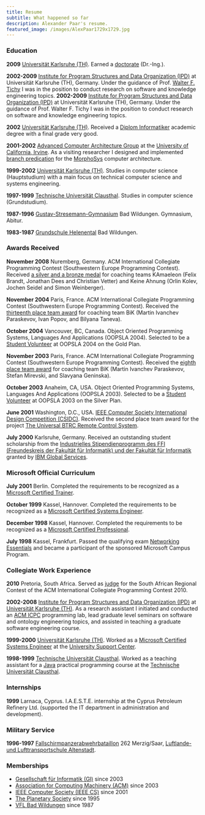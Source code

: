 ```yaml
---
title: Resume
subtitle: What happened so far
description: Alexander Paar's resume.
featured_image: /images/AlexPaar1729x1729.jpg
---
```


### Education

**2009** [Universität Karlsruhe (TH)](http://www.uni-karlsruhe.de/). Earned a [doctorate](/blog/doctorate) (Dr.-Ing.).

**2002-2009** [Institute for Program Structures and Data Organization (IPD)](http://wwwipd.ira.uka.de/) at Universität Karlsruhe (TH), Germany. Under the guidance of Prof. [Walter F. Tichy](https://en.wikipedia.org/wiki/Walter_F._Tichy) I was in the position to conduct research on software and knowledge engineering topics.
**2002-2009** [Institute for Program Structures and Data Organization (IPD)](http://wwwipd.ira.uka.de/) at Universität Karlsruhe (TH), Germany. Under the guidance of Prof. Walter F. Tichy I was in the position to conduct research on software and knowledge engineering topics.

**2002** [Universität Karlsruhe (TH)](http://www.uni-karlsruhe.de/). Received a [Diplom Informatiker](/blog/diplom-informatiker) academic degree with a final grade very good.

**2001-2002** [Advanced Computer Architecture Group](http://www.eng.uci.edu/comp.arch/index.html) at the [University of California, Irvine](https://uci.edu/). As a visiting researcher I designed and implemented [branch predication](https://en.wikipedia.org/wiki/Predication_(computer_architecture)) for the [MorphoSys](http://www.eng.uci.edu/morphosys/) computer architecture.

**1999-2002** [Universität Karlsruhe (TH)](http://www.uni-karlsruhe.de/). Studies in computer science (Hauptstudium) with a main focus on technical computer science and systems engineering.

**1997-1999** [Technische Universität Clausthal](https://www.tu-clausthal.de/). Studies in computer science (Grundstudium).

**1987-1996** [Gustav-Stresemann-Gymnasium](https://gymnasium-badwildungen.de/) Bad Wildungen. Gymnasium, Abitur.

**1983-1987** [Grundschule Helenental](https://www.helenentalschule.de/) Bad Wildungen.


### Awards Received

**November 2008** Nuremberg, Germany. ACM International Collegiate Programming Contest (Southwestern Europe Programming Contest). Received [a silver and a bronze medal](/blog/swerc-2008) for coaching teams KAmaeleon (Felix Brandt, Jonathan Dees and Christian Vetter) and Keine Ahnung (Orlin Kolev, Jochen Seidel and Simon Weinberger).

**November 2004** Paris, France. ACM International Collegiate Programming Contest (Southwestern Europe Programming Contest). Received the [thirteenth place team award](/blog/swerc-2004) for coaching team BiK (Martin Ivanchev Paraskevov, Ivan Popov, and Bilyana Taneva).

**October 2004** Vancouver, BC, Canada. Object Oriented Programming Systems, Languages And Applications (OOPSLA 2004). Selected to be a [Student Volunteer](/blog/oopsla-2004) at OOPSLA 2004 on the Gold Plan.

**November 2003** Paris, France. ACM International Collegiate Programming Contest (Southwestern Europe Programming Contest). Received the [eighth place team award](/blog/swerc-2003) for coaching team BiK (Martin Ivanchev Paraskevov, Stefan Mirevski, and Slavyana Geninska).

**October 2003** Anaheim, CA, USA. Object Oriented Programming Systems, Languages And Applications (OOPSLA 2003). Selected to be a [Student Volunteer](/blog/oopsla-2003) at OOPSLA 2003 on the Silver Plan.

**June 2001** Washington, D.C., USA. [IEEE Computer Society International Design Competition (CSIDC)](http://www.computer.org/portal/web/csidc/). Received the second place team award for the project [The Universal BTRC Remote Control System](/blog/csidc-2001).

**July 2000** Karlsruhe, Germany. Received an outstanding student scholarship from the [Industrielles Stipendienprogramm des FFI (Freundeskreis der Fakultät für Informatik) und der Fakultät für Informatik](http://www.ipd.uka.de/ffi-stipendium/) granted by [IBM Global Services](http://www.ibm.com/services/).


### Microsoft Official Curriculum

**July 2001** Berlin. Completed the requirements to be recognized as a [Microsoft Certified Trainer](/images/blog/microsoft-official-curriculum/mct.jpg).

**October 1999** Kassel, Hannover. Completed the requirements to be recognized as a [Microsoft Certified Systems Engineer](/images/blog/microsoft-official-curriculum/mcse.jpg).

**December 1998** Kassel, Hannover. Completed the requirements to be recognized as a [Microsoft Certified Professional](/images/blog/microsoft-official-curriculum/mcp.jpg).

**July 1998** Kassel, Frankfurt. Passed the qualifying exam [Networking Essentials](/images/blog/microsoft-official-curriculum/networking-essentials.jpg) and became a participant of the sponsored Microsoft Campus Program.


### Collegiate Work Experience

**2010** Pretoria, South Africa. Served as [judge](/blog/sarc-2010) for the South African Regional Contest of the ACM International Collegiate Programming Contest 2010.

**2002-2008** [Institute for Program Structures and Data Organization (IPD)](http://wwwipd.ira.uka.de/) at [Universität Karlsruhe (TH)](http://www.uni-karlsruhe.de/). As a research assistant I initiated and conducted an [ACM ICPC](http://icpc.baylor.edu/) programming lab, lead graduate level seminars on software and ontology engineering topics, and assisted in teaching a graduate software engineering course.

**1999-2000** [Universität Karlsruhe (TH)](http://www.uni-karlsruhe.de/). Worked as a [Microsoft Certified Systems Engineer](http://en.wikipedia.org/wiki/Microsoft_Certified_Professional#Microsoft_Certified_Systems_Engineer_or_M.C.S.E.) at the [University Support Center](https://www.escde.net/).

**1998-1999** [Technische Universität Clausthal](https://www.tu-clausthal.de/). Worked as a teaching assistant for a [Java](http://en.wikipedia.org/wiki/Java_(programming_language)) practical programming course at the [Technische Universität Clausthal](http://www.in.tu-clausthal.de/).


### Internships

**1999** Larnaca, Cyprus. I.A.E.S.T.E. internship at the Cyprus Petroleum Refinery Ltd. (supported the IT department in administration and development).


### Military Service

**1996-1997** [Fallschirmpanzerabwehrbataillon](http://de.wikipedia.org/wiki/Liste_der_Fallschirmj%C3%A4gerverb%C3%A4nde_der_Bundeswehr#Fallschirmpanzerabwehrbataillone) 262 Merzig/Saar, [Luftlande- und Lufttransportschule Altenstadt](http://de.wikipedia.org/wiki/Luftlande-_und_Lufttransportschule).


### Memberships

- [Gesellschaft für Informatik (GI)](https://gi.de/) since 2003
- [Association for Computing Machinery (ACM)](https://www.acm.org/) since 2003
- [IEEE Computer Society (IEEE CS)](https://www.computer.org/) since 2001
- [The Planetary Society](http://planetary.org/) since 1995
- [VFL Bad Wildungen](http://www.vfl-badwildungen.de/) since 1987
